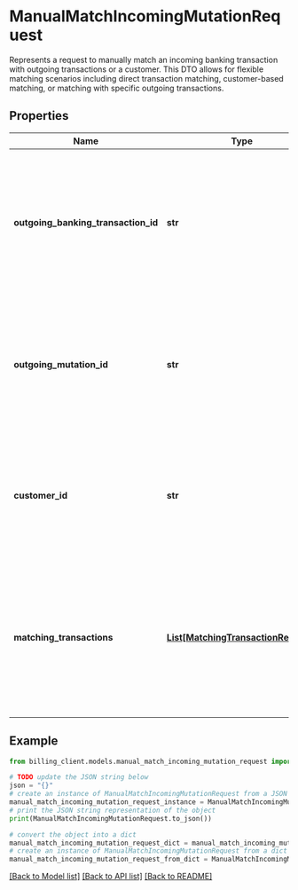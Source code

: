 # ManualMatchIncomingMutationRequest

Represents a request to manually match an incoming banking transaction with outgoing transactions or a customer.  This DTO allows for flexible matching scenarios including direct transaction matching, customer-based matching,  or matching with specific outgoing transactions.

## Properties

Name | Type | Description | Notes
------------ | ------------- | ------------- | -------------
**outgoing_banking_transaction_id** | **str** | The ID of the outgoing banking transaction to match with.  This field must be empty if other matching criteria are provided. | [optional] 
**outgoing_mutation_id** | **str** | The ID of the outgoing mutation to match with.  This field must be empty if other matching criteria are provided. | [optional] 
**customer_id** | **str** | The ID of the customer to match with.  This field must be empty if other matching criteria are provided. | [optional] 
**matching_transactions** | [**List[MatchingTransactionRequest]**](MatchingTransactionRequest.md) | A list of transactions to match with their respective settlement amounts.  This field must be empty if other matching criteria are provided. | [optional] 

## Example

```python
from billing_client.models.manual_match_incoming_mutation_request import ManualMatchIncomingMutationRequest

# TODO update the JSON string below
json = "{}"
# create an instance of ManualMatchIncomingMutationRequest from a JSON string
manual_match_incoming_mutation_request_instance = ManualMatchIncomingMutationRequest.from_json(json)
# print the JSON string representation of the object
print(ManualMatchIncomingMutationRequest.to_json())

# convert the object into a dict
manual_match_incoming_mutation_request_dict = manual_match_incoming_mutation_request_instance.to_dict()
# create an instance of ManualMatchIncomingMutationRequest from a dict
manual_match_incoming_mutation_request_from_dict = ManualMatchIncomingMutationRequest.from_dict(manual_match_incoming_mutation_request_dict)
```
[[Back to Model list]](../README.md#documentation-for-models) [[Back to API list]](../README.md#documentation-for-api-endpoints) [[Back to README]](../README.md)



